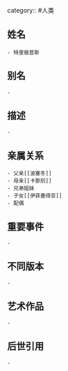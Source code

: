 category:: #人类
## 姓名
	- 特里俄普斯
## 别名
	-
## 描述
	-
## 亲属关系
	- 父亲[[波塞冬]]
	- 母亲[[卡那刻]]
	- 兄弟姐妹
	- 子女[[伊菲墨得亚]]
	- 配偶
## 重要事件
	-
## 不同版本
	-
## 艺术作品
	-
## 后世引用
	-

